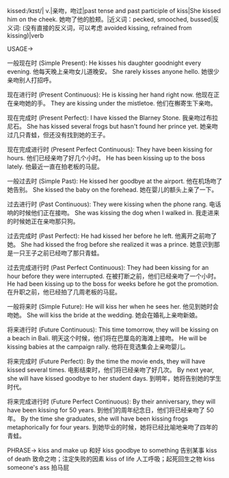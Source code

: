 kissed:/kɪst/| v.|亲吻，吻过|past tense and past participle of kiss|She kissed him on the cheek. 她吻了他的脸颊。|近义词：pecked, smooched, bussed|反义词: (没有直接的反义词，可以考虑  avoided kissing, refrained from kissing)|verb

USAGE->

一般现在时 (Simple Present):
He kisses his daughter goodnight every evening.  他每天晚上亲吻女儿道晚安。
She rarely kisses anyone hello. 她很少亲吻别人打招呼。

现在进行时 (Present Continuous):
He is kissing her hand right now. 他现在正在亲吻她的手。
They are kissing under the mistletoe. 他们在槲寄生下亲吻。

现在完成时 (Present Perfect):
I have kissed the Blarney Stone. 我亲吻过布拉尼石。
She has kissed several frogs but hasn't found her prince yet. 她亲吻过几只青蛙，但还没有找到她的王子。

现在完成进行时 (Present Perfect Continuous):
They have been kissing for hours. 他们已经亲吻了好几个小时。
He has been kissing up to the boss lately. 他最近一直在拍老板的马屁。

一般过去时 (Simple Past):
He kissed her goodbye at the airport. 他在机场吻了她告别。
She kissed the baby on the forehead. 她在婴儿的额头上亲了一下。

过去进行时 (Past Continuous):
They were kissing when the phone rang.  电话响的时候他们正在接吻。
She was kissing the dog when I walked in. 我走进来的时候她正在亲吻那只狗。

过去完成时 (Past Perfect):
He had kissed her before he left. 他离开之前吻了她。
She had kissed the frog before she realized it was a prince. 她意识到那是一只王子之前已经吻了那只青蛙。

过去完成进行时 (Past Perfect Continuous):
They had been kissing for an hour before they were interrupted.  在被打断之前，他们已经亲吻了一个小时。
He had been kissing up to the boss for weeks before he got the promotion.  在升职之前，他已经拍了几周老板的马屁。

一般将来时 (Simple Future):
He will kiss her when he sees her.  他见到她时会吻她。
She will kiss the bride at the wedding. 她会在婚礼上亲吻新娘。

将来进行时 (Future Continuous):
This time tomorrow, they will be kissing on a beach in Bali. 明天这个时候，他们将在巴厘岛的海滩上接吻。
He will be kissing babies at the campaign rally. 他将在竞选集会上亲吻婴儿。


将来完成时 (Future Perfect):
By the time the movie ends, they will have kissed several times. 电影结束时，他们将已经亲吻了好几次。
By next year, she will have kissed goodbye to her student days. 到明年，她将告别她的学生时代。

将来完成进行时 (Future Perfect Continuous):
By their anniversary, they will have been kissing for 50 years. 到他们的周年纪念日，他们将已经亲吻了 50 年。
By the time she graduates, she will have been kissing frogs metaphorically for four years. 到她毕业的时候，她将已经比喻地亲吻了四年的青蛙。


PHRASE->
kiss and make up 和好
kiss goodbye to something  告别某事
kiss of death  致命之吻；注定失败的因素
kiss of life  人工呼吸；起死回生之物
kiss someone's ass  拍马屁
